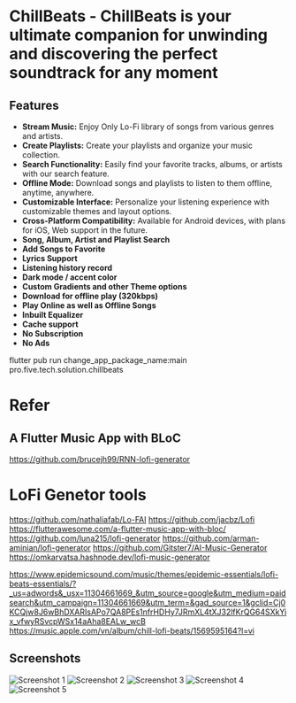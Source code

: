 # ChillBeats - ChillBeats is your ultimate companion for unwinding and discovering the perfect soundtrack for any moment

## Features

- **Stream Music:** Enjoy Only Lo-Fi library of songs from various genres and artists.
- **Create Playlists:** Create your playlists and organize your music collection.
- **Search Functionality:** Easily find your favorite tracks, albums, or artists with our search feature.
- **Offline Mode:** Download songs and playlists to listen to them offline, anytime, anywhere.
- **Customizable Interface:** Personalize your listening experience with customizable themes and layout options.
- **Cross-Platform Compatibility:** Available for Android devices, with plans for iOS, Web support in the future.
- **Song, Album, Artist and Playlist Search**
- **Add Songs to Favorite**
- **Lyrics Support**
- **Listening history record**
- **Dark mode / accent color**
- **Custom Gradients and other Theme options**
- **Download for offline play (320kbps)**
- **Play Online as well as Offline Songs**
- **Inbuilt Equalizer**
- **Cache support**
- **No Subscription**
- **No Ads**

flutter pub run change_app_package_name:main pro.five.tech.solution.chillbeats


# Refer 
## A Flutter Music App with BLoC
https://github.com/brucejh99/RNN-lofi-generator


# LoFi Genetor tools
https://github.com/nathaliafab/Lo-FAI
https://github.com/jacbz/Lofi
https://flutterawesome.com/a-flutter-music-app-with-bloc/
https://github.com/luna215/lofi-generator
https://github.com/arman-aminian/lofi-generator
https://github.com/Gitster7/AI-Music-Generator
https://omkarvatsa.hashnode.dev/lofi-music-generator

https://www.epidemicsound.com/music/themes/epidemic-essentials/lofi-beats-essentials/?_us=adwords&_usx=11304661669_&utm_source=google&utm_medium=paidsearch&utm_campaign=11304661669&utm_term=&gad_source=1&gclid=Cj0KCQjw8J6wBhDXARIsAPo7QA8PEs1nfrHDHy7JRmXL4tXJ32lfKrQG64SXkYix_vfwyRSvcpWSx14aAha8EALw_wcB
https://music.apple.com/vn/album/chill-lofi-beats/1569595164?l=vi

## Screenshots

![Screenshot 1](assets/screenshot1.jpg)
![Screenshot 2](assets/screenshot2.jpg)
![Screenshot 3](assets/screenshot3.jpg)
![Screenshot 4](assets/screenshot4.jpg)
![Screenshot 5](assets/screenshot5.jpg)
